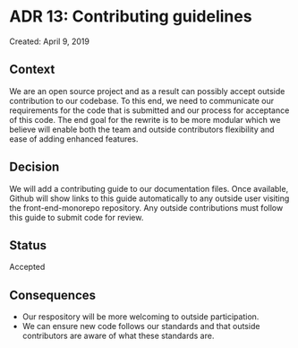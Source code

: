 # ADR 13: Contributing guidelines

Created: April 9, 2019

## Context

We are an open source project and as a result can possibly accept outside contribution to our codebase. To this end, we need to communicate our requirements for the code that is submitted and our process for acceptance of this code. The end goal for the rewrite is to be more modular which we believe will enable both the team and outside contributors flexibility and ease of adding enhanced features. 

## Decision

We will add a contributing guide to our documentation files. Once available, Github will show links to this guide automatically to any outside user visiting the front-end-monorepo repository. Any outside contributions must follow this guide to submit code for review.

## Status

Accepted

## Consequences

- Our respository will be more welcoming to outside participation.
- We can ensure new code follows our standards and that outside contributors are aware of what these standards are. 
